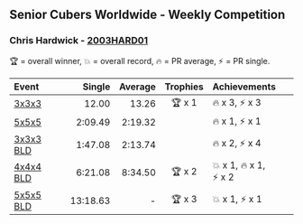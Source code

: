 ## Senior Cubers Worldwide - Weekly Competition
### Chris Hardwick - [2003HARD01](https://www.worldcubeassociation.org/persons/2003HARD01)

🏆 = overall winner, 💥 = overall record, 🔥 = PR average, ⚡ = PR single.

| Event | Single | Average | Trophies | Achievements|
| :-- | --: | --: | :--: | :-- |
| [3x3x3](chris_hardwick/333.md) | 12.00 | 13.26 | <span style="white-space: nowrap">🏆 x 1</span> | <span style="white-space: nowrap">🔥 x 3</span>, <span style="white-space: nowrap">⚡ x 3</span> |
| [5x5x5](chris_hardwick/555.md) | 2:09.49 | 2:19.32 |  | <span style="white-space: nowrap">🔥 x 1</span>, <span style="white-space: nowrap">⚡ x 1</span> |
| [3x3x3 BLD](chris_hardwick/333bf.md) | 1:47.08 | 2:13.74 |  | <span style="white-space: nowrap">🔥 x 2</span>, <span style="white-space: nowrap">⚡ x 4</span> |
| [4x4x4 BLD](chris_hardwick/444bf.md) | 6:21.08 | 8:34.50 | <span style="white-space: nowrap">🏆 x 2</span> | <span style="white-space: nowrap">💥 x 1</span>, <span style="white-space: nowrap">🔥 x 1</span>, <span style="white-space: nowrap">⚡ x 2</span> |
| [5x5x5 BLD](chris_hardwick/555bf.md) | 13:18.63 | - | <span style="white-space: nowrap">🏆 x 3</span> | <span style="white-space: nowrap">💥 x 1</span>, <span style="white-space: nowrap">⚡ x 1</span> |

<!-- Global site tag (gtag.js) - Google Analytics -->
<script async src="https://www.googletagmanager.com/gtag/js?id=UA-86348435-3"></script>
<script>window.dataLayer = window.dataLayer || []; function gtag() {dataLayer.push(arguments);} gtag('js', new Date()); gtag('config', 'UA-86348435-3');</script>

